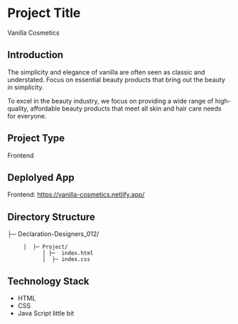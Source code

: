 # Project Title

Vanilla Cosmetics

## Introduction

The simplicity and elegance of vanilla are often seen as classic and understated. Focus on essential beauty products that bring out the beauty in simplicity.

To excel in the beauty industry, we focus on providing a wide range of high-quality, affordable beauty products that meet all skin and hair care needs for everyone.

## Project Type

Frontend

## Deplolyed App

Frontend: https://vanilla-cosmetics.netlify.app/  

## Directory Structure

├─ Declaration-Designers_012/

         │  ├─ Project/
               │ ├─  index.html
               │  ├─ index.css


## Technology Stack

- HTML
- CSS
- Java Script little bit 
